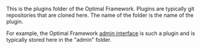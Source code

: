 This is the plugins folder of the Optimal Framework.
Plugins are typically git repositories that are cloned here. 
The name of the folder is the name of the plugin.

For example, the Optimal Framework [admin interface](https://github.com/OptimalBPM/of-admin) is such a plugin and is typically stored here in the "admin" folder.

